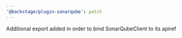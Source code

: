 ```yaml
---
'@backstage/plugin-sonarqube': patch
---
```


Additional export added in order to bind SonarQubeClient to its apiref
